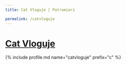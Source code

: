 ```yaml
---
title: Cat Vloguje | Patromierz

permalink: /catvloguje
---
```


# [Cat Vloguje](https://patronite.pl/catvloguje)

{% include profile.md name="catvloguje" prefix="c" %}

